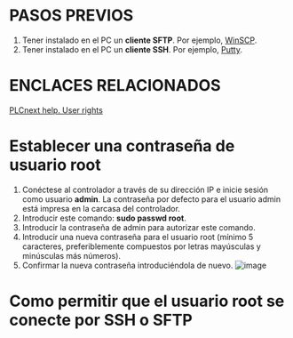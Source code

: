# PASOS PREVIOS
1. Tener instalado en el PC un __cliente SFTP__. Por ejemplo, [WinSCP](https://winscp.net/eng/download.php).
2. Tener instalado en el PC un __cliente SSH__. Por ejemplo, [Putty](https://www.chiark.greenend.org.uk/~sgtatham/putty/latest.html).

# ENCLACES RELACIONADOS
[PLCnext help. User rights](https://www.plcnext.help/te/Operating_System/Root_rights.htm#Setting_a_root_user_password)

# Establecer una contraseña de usuario root
1. Conéctese al controlador a través de su dirección IP e inicie sesión como usuario __admin__. La contraseña por defecto para el usuario admin está impresa en la carcasa del controlador.
2. Introducir este comando: __sudo passwd root__.
3. Introducir la contraseña de admin para autorizar este comando.
4. Introducir una nueva contraseña para el usuario root (mínimo 5 caracteres, preferiblemente compuestos por letras mayúsculas y minúsculas más números).
5. Confirmar la nueva contraseña introduciéndola de nuevo.
![image](https://user-images.githubusercontent.com/46561573/155708183-e24c24a3-8b50-4a9b-bd1a-3bc3b22e96fa.png)



# Como permitir que el usuario root se conecte por SSH o SFTP
